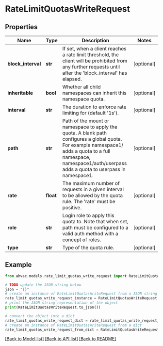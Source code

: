 # RateLimitQuotasWriteRequest


## Properties

Name | Type | Description | Notes
------------ | ------------- | ------------- | -------------
**block_interval** | **str** | If set, when a client reaches a rate limit threshold, the client will be prohibited from any further requests until after the &#39;block_interval&#39; has elapsed. | [optional] 
**inheritable** | **bool** | Whether all child namespaces can inherit this namespace quota. | [optional] 
**interval** | **str** | The duration to enforce rate limiting for (default &#39;1s&#39;). | [optional] 
**path** | **str** | Path of the mount or namespace to apply the quota. A blank path configures a global quota. For example namespace1/ adds a quota to a full namespace, namespace1/auth/userpass adds a quota to userpass in namespace1. | [optional] 
**rate** | **float** | The maximum number of requests in a given interval to be allowed by the quota rule. The &#39;rate&#39; must be positive. | [optional] 
**role** | **str** | Login role to apply this quota to. Note that when set, path must be configured to a valid auth method with a concept of roles. | [optional] 
**type** | **str** | Type of the quota rule. | [optional] 

## Example

```python
from ahvac.models.rate_limit_quotas_write_request import RateLimitQuotasWriteRequest

# TODO update the JSON string below
json = "{}"
# create an instance of RateLimitQuotasWriteRequest from a JSON string
rate_limit_quotas_write_request_instance = RateLimitQuotasWriteRequest.from_json(json)
# print the JSON string representation of the object
print(RateLimitQuotasWriteRequest.to_json())

# convert the object into a dict
rate_limit_quotas_write_request_dict = rate_limit_quotas_write_request_instance.to_dict()
# create an instance of RateLimitQuotasWriteRequest from a dict
rate_limit_quotas_write_request_from_dict = RateLimitQuotasWriteRequest.from_dict(rate_limit_quotas_write_request_dict)
```
[[Back to Model list]](../README.md#documentation-for-models) [[Back to API list]](../README.md#documentation-for-api-endpoints) [[Back to README]](../README.md)


